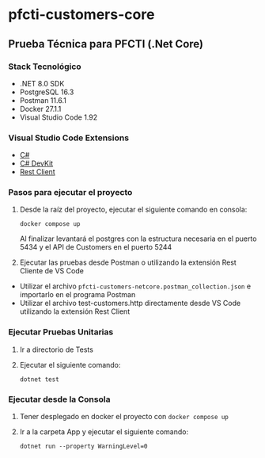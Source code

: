 # pfcti-customers-core

## Prueba Técnica para PFCTI (.Net Core)

### Stack Tecnológico

* .NET 8.0 SDK 
* PostgreSQL 16.3
* Postman 11.6.1
* Docker 27.1.1
* Visual Studio Code 1.92

### Visual Studio Code Extensions

* [C#](https://marketplace.visualstudio.com/items?itemName=ms-dotnettools.csharp)
* [C# DevKit](https://marketplace.visualstudio.com/items?itemName=ms-dotnettools.csdevkit)
* [Rest Client](https://marketplace.visualstudio.com/items?itemName=humao.rest-client)

### Pasos para ejecutar el proyecto

1. Desde la raíz del proyecto, ejecutar el siguiente comando en consola:

    `docker compose up`

    Al finalizar levantará el postgres con la estructura necesaria en el puerto 5434 y el API de Customers en el puerto 5244

2. Ejecutar las pruebas desde Postman o utilizando la extensión Rest Cliente de VS Code

* Utilizar el archivo `pfcti-customers-netcore.postman_collection.json` e importarlo en el programa Postman
* Utilizar el archivo test-customers.http directamente desde VS Code utilizando la extensión Rest Client

### Ejecutar Pruebas Unitarias

1. Ir a directorio de Tests
2. Ejecutar el siguiente comando:

    `dotnet test`

### Ejecutar desde la Consola

1. Tener desplegado en docker el proyecto con `docker compose up`
2. Ir a la carpeta App y ejecutar el siguiente comando:

    `dotnet run --property WarningLevel=0`    

